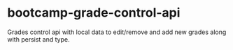 # bootcamp-grade-control-api

Grades control api with local data to edit/remove and add new grades along with persist and type. 
